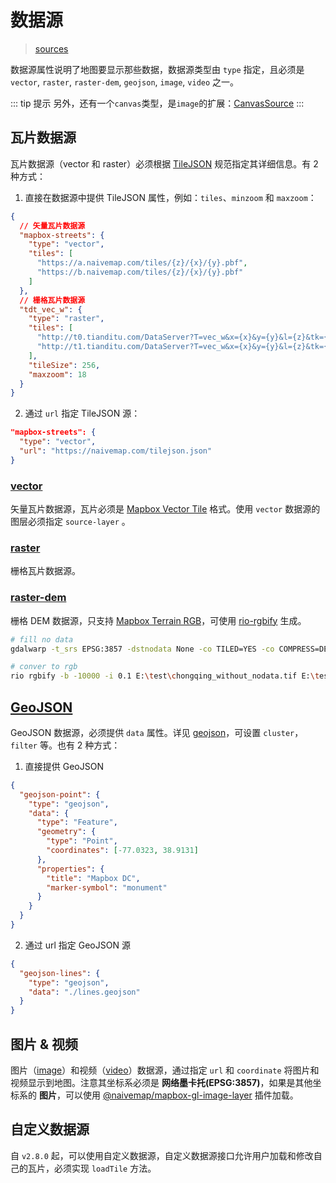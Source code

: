 # 数据源

> [sources](https://docs.mapbox.com/mapbox-gl-js/style-spec/sources/)

数据源属性说明了地图要显示那些数据，数据源类型由 `type` 指定，且必须是 `vector`, `raster`, `raster-dem`, `geojson`, `image`, `video` 之一。

::: tip 提示
另外，还有一个`canvas`类型，是`image`的扩展：[CanvasSource](https://docs.mapbox.com/mapbox-gl-js/api/sources/#canvassource)
:::

## 瓦片数据源

瓦片数据源（vector 和 raster）必须根据 [TileJSON](https://github.com/mapbox/tilejson-spec) 规范指定其详细信息。有 2 种方式：

1. 直接在数据源中提供 TileJSON 属性，例如：`tiles`、`minzoom` 和 `maxzoom`：

```json
{
  // 矢量瓦片数据源
  "mapbox-streets": {
    "type": "vector",
    "tiles": [
      "https://a.naivemap.com/tiles/{z}/{x}/{y}.pbf",
      "https://b.naivemap.com/tiles/{z}/{x}/{y}.pbf"
    ]
  },
  // 栅格瓦片数据源
  "tdt_vec_w": {
    "type": "raster",
    "tiles": [
      "http://t0.tianditu.com/DataServer?T=vec_w&x={x}&y={y}&l={z}&tk={天地图 key}",
      "http://t1.tianditu.com/DataServer?T=vec_w&x={x}&y={y}&l={z}&tk={天地图 key}"
    ],
    "tileSize": 256,
    "maxzoom": 18
  }
}
```

2. 通过 `url` 指定 TileJSON 源：

```json
"mapbox-streets": {
  "type": "vector",
  "url": "https://naivemap.com/tilejson.json"
}
```

### [vector](https://docs.mapbox.com/mapbox-gl-js/style-spec/sources/#vector)

矢量瓦片数据源，瓦片必须是 [Mapbox Vector Tile](https://docs.mapbox.com/vector-tiles/) 格式。使用 `vector` 数据源的图层必须指定 `source-layer` 。

### [raster](https://docs.mapbox.com/mapbox-gl-js/style-spec/sources/#raster)

栅格瓦片数据源。

### [raster-dem](https://docs.mapbox.com/mapbox-gl-js/style-spec/sources/#raster-dem)

栅格 DEM 数据源，只支持 [Mapbox Terrain RGB](https://blog.mapbox.com/global-elevation-data-6689f1d0ba65)，可使用 [rio-rgbify](https://github.com/mapbox/rio-rgbify) 生成。

```sh
# fill no data
gdalwarp -t_srs EPSG:3857 -dstnodata None -co TILED=YES -co COMPRESS=DEFLATE -co BIGTIFF=IF_NEEDED E:\test\chongqing.tif  E:\test\chongqing_without_nodata.tif

# conver to rgb
rio rgbify -b -10000 -i 0.1 E:\test\chongqing_without_nodata.tif E:\test\chongqing_rgb.tif
```

## [GeoJSON](https://docs.mapbox.com/mapbox-gl-js/style-spec/sources/#geojson)

GeoJSON 数据源，必须提供 `data` 属性。详见 [geojson](https://docs.mapbox.com/mapbox-gl-js/style-spec/sources/#geojson)，可设置 `cluster`， `filter` 等。也有 2 种方式：

1. 直接提供 GeoJSON

```json
{
  "geojson-point": {
    "type": "geojson",
    "data": {
      "type": "Feature",
      "geometry": {
        "type": "Point",
        "coordinates": [-77.0323, 38.9131]
      },
      "properties": {
        "title": "Mapbox DC",
        "marker-symbol": "monument"
      }
    }
  }
}
```

2. 通过 url 指定 GeoJSON 源

```json
{
  "geojson-lines": {
    "type": "geojson",
    "data": "./lines.geojson"
  }
}
```

## 图片 & 视频

图片（[image](https://docs.mapbox.com/mapbox-gl-js/style-spec/sources/#image)）和视频（[video](https://docs.mapbox.com/mapbox-gl-js/style-spec/sources/#video)）数据源，通过指定 `url` 和 `coordinate` 将图片和视频显示到地图。注意其坐标系必须是 **网络墨卡托(EPSG:3857)**，如果是其他坐标系的 **图片**，可以使用 [@naivemap/mapbox-gl-image-layer](https://github.com/naivemap/mapbox-gl-layers/blob/main/packages/mapbox-gl-image-layer/README.md) 插件加载。

## 自定义数据源

自 `v2.8.0` 起，可以使用自定义数据源，自定义数据源接口允许用户加载和修改自己的瓦片，必须实现 `loadTile` 方法。
